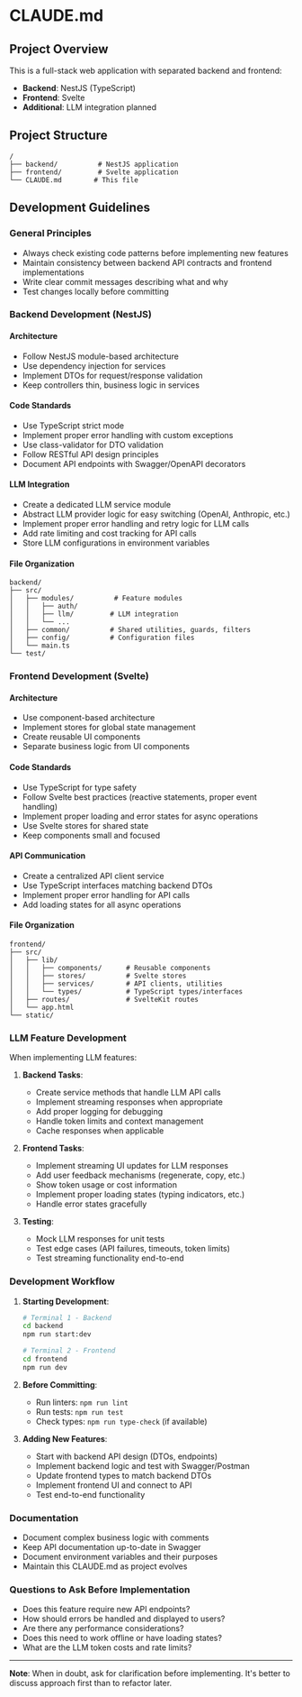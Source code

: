 # CLAUDE.md

## Project Overview
This is a full-stack web application with separated backend and frontend:
- **Backend**: NestJS (TypeScript)
- **Frontend**: Svelte
- **Additional**: LLM integration planned

## Project Structure
```
/
├── backend/          # NestJS application
├── frontend/         # Svelte application
└── CLAUDE.md        # This file
```

## Development Guidelines

### General Principles
- Always check existing code patterns before implementing new features
- Maintain consistency between backend API contracts and frontend implementations
- Write clear commit messages describing what and why
- Test changes locally before committing

### Backend Development (NestJS)

#### Architecture
- Follow NestJS module-based architecture
- Use dependency injection for services
- Implement DTOs for request/response validation
- Keep controllers thin, business logic in services

#### Code Standards
- Use TypeScript strict mode
- Implement proper error handling with custom exceptions
- Use class-validator for DTO validation
- Follow RESTful API design principles
- Document API endpoints with Swagger/OpenAPI decorators

#### LLM Integration
- Create a dedicated LLM service module
- Abstract LLM provider logic for easy switching (OpenAI, Anthropic, etc.)
- Implement proper error handling and retry logic for LLM calls
- Add rate limiting and cost tracking for API calls
- Store LLM configurations in environment variables

#### File Organization
```
backend/
├── src/
│   ├── modules/          # Feature modules
│   │   ├── auth/
│   │   ├── llm/         # LLM integration
│   │   └── ...
│   ├── common/          # Shared utilities, guards, filters
│   ├── config/          # Configuration files
│   └── main.ts
└── test/
```

### Frontend Development (Svelte)

#### Architecture
- Use component-based architecture
- Implement stores for global state management
- Create reusable UI components
- Separate business logic from UI components

#### Code Standards
- Use TypeScript for type safety
- Follow Svelte best practices (reactive statements, proper event handling)
- Implement proper loading and error states for async operations
- Use Svelte stores for shared state
- Keep components small and focused

#### API Communication
- Create a centralized API client service
- Use TypeScript interfaces matching backend DTOs
- Implement proper error handling for API calls
- Add loading states for all async operations

#### File Organization
```
frontend/
├── src/
│   ├── lib/
│   │   ├── components/      # Reusable components
│   │   ├── stores/          # Svelte stores
│   │   ├── services/        # API clients, utilities
│   │   └── types/           # TypeScript types/interfaces
│   ├── routes/              # SvelteKit routes
│   └── app.html
└── static/
```

### LLM Feature Development

When implementing LLM features:

1. **Backend Tasks**:
   - Create service methods that handle LLM API calls
   - Implement streaming responses when appropriate
   - Add proper logging for debugging
   - Handle token limits and context management
   - Cache responses when applicable

2. **Frontend Tasks**:
   - Implement streaming UI updates for LLM responses
   - Add user feedback mechanisms (regenerate, copy, etc.)
   - Show token usage or cost information
   - Implement proper loading states (typing indicators, etc.)
   - Handle error states gracefully

3. **Testing**:
   - Mock LLM responses for unit tests
   - Test edge cases (API failures, timeouts, token limits)
   - Test streaming functionality end-to-end

### Development Workflow

1. **Starting Development**:
   ```bash
   # Terminal 1 - Backend
   cd backend
   npm run start:dev
   
   # Terminal 2 - Frontend
   cd frontend
   npm run dev
   ```

2. **Before Committing**:
   - Run linters: `npm run lint`
   - Run tests: `npm run test`
   - Check types: `npm run type-check` (if available)

3. **Adding New Features**:
   - Start with backend API design (DTOs, endpoints)
   - Implement backend logic and test with Swagger/Postman
   - Update frontend types to match backend DTOs
   - Implement frontend UI and connect to API
   - Test end-to-end functionality

### Documentation
- Document complex business logic with comments
- Keep API documentation up-to-date in Swagger
- Document environment variables and their purposes
- Maintain this CLAUDE.md as project evolves

### Questions to Ask Before Implementation
- Does this feature require new API endpoints?
- How should errors be handled and displayed to users?
- Are there any performance considerations?
- Does this need to work offline or have loading states?
- What are the LLM token costs and rate limits?

---

**Note**: When in doubt, ask for clarification before implementing. It's better to discuss approach first than to refactor later.
